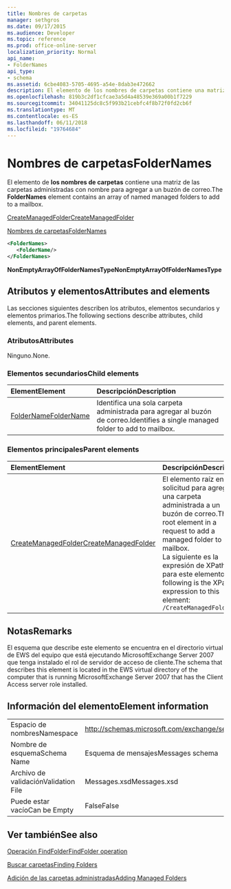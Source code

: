 ```yaml
---
title: Nombres de carpetas
manager: sethgros
ms.date: 09/17/2015
ms.audience: Developer
ms.topic: reference
ms.prod: office-online-server
localization_priority: Normal
api_name:
- FolderNames
api_type:
- schema
ms.assetid: 6cbe4083-5705-4695-a54e-8dab3e472662
description: El elemento de los nombres de carpetas contiene una matriz de las carpetas administradas con nombre para agregar a un buzón de correo.
ms.openlocfilehash: 819b3c2df1cfcae3a5d4a48539e369a00b1f7229
ms.sourcegitcommit: 34041125dc8c5f993b21cebfc4f8b72f0fd2cb6f
ms.translationtype: MT
ms.contentlocale: es-ES
ms.lasthandoff: 06/11/2018
ms.locfileid: "19764684"
---
```

# <a name="foldernames"></a><span data-ttu-id="64d7b-103">Nombres de carpetas</span><span class="sxs-lookup"><span data-stu-id="64d7b-103">FolderNames</span></span>

<span data-ttu-id="64d7b-104">El elemento de **los nombres de carpetas** contiene una matriz de las carpetas administradas con nombre para agregar a un buzón de correo.</span><span class="sxs-lookup"><span data-stu-id="64d7b-104">The **FolderNames** element contains an array of named managed folders to add to a mailbox.</span></span> 
  
[<span data-ttu-id="64d7b-105">CreateManagedFolder</span><span class="sxs-lookup"><span data-stu-id="64d7b-105">CreateManagedFolder</span></span>](createmanagedfolder.md)
  
[<span data-ttu-id="64d7b-106">Nombres de carpetas</span><span class="sxs-lookup"><span data-stu-id="64d7b-106">FolderNames</span></span>](foldernames.md)
  
```xml
<FolderNames>
   <FolderName/>
</FolderNames>
```

 <span data-ttu-id="64d7b-107">**NonEmptyArrayOfFolderNamesType**</span><span class="sxs-lookup"><span data-stu-id="64d7b-107">**NonEmptyArrayOfFolderNamesType**</span></span>
## <a name="attributes-and-elements"></a><span data-ttu-id="64d7b-108">Atributos y elementos</span><span class="sxs-lookup"><span data-stu-id="64d7b-108">Attributes and elements</span></span>

<span data-ttu-id="64d7b-109">Las secciones siguientes describen los atributos, elementos secundarios y elementos primarios.</span><span class="sxs-lookup"><span data-stu-id="64d7b-109">The following sections describe attributes, child elements, and parent elements.</span></span>
  
### <a name="attributes"></a><span data-ttu-id="64d7b-110">Atributos</span><span class="sxs-lookup"><span data-stu-id="64d7b-110">Attributes</span></span>

<span data-ttu-id="64d7b-111">Ninguno.</span><span class="sxs-lookup"><span data-stu-id="64d7b-111">None.</span></span>
  
### <a name="child-elements"></a><span data-ttu-id="64d7b-112">Elementos secundarios</span><span class="sxs-lookup"><span data-stu-id="64d7b-112">Child elements</span></span>

|<span data-ttu-id="64d7b-113">**Element**</span><span class="sxs-lookup"><span data-stu-id="64d7b-113">**Element**</span></span>|<span data-ttu-id="64d7b-114">**Descripción**</span><span class="sxs-lookup"><span data-stu-id="64d7b-114">**Description**</span></span>|
|:-----|:-----|
|[<span data-ttu-id="64d7b-115">FolderName</span><span class="sxs-lookup"><span data-stu-id="64d7b-115">FolderName</span></span>](foldername.md) <br/> |<span data-ttu-id="64d7b-116">Identifica una sola carpeta administrada para agregar al buzón de correo.</span><span class="sxs-lookup"><span data-stu-id="64d7b-116">Identifies a single managed folder to add to mailbox.</span></span>  <br/> |
   
### <a name="parent-elements"></a><span data-ttu-id="64d7b-117">Elementos principales</span><span class="sxs-lookup"><span data-stu-id="64d7b-117">Parent elements</span></span>

|<span data-ttu-id="64d7b-118">**Element**</span><span class="sxs-lookup"><span data-stu-id="64d7b-118">**Element**</span></span>|<span data-ttu-id="64d7b-119">**Descripción**</span><span class="sxs-lookup"><span data-stu-id="64d7b-119">**Description**</span></span>|
|:-----|:-----|
|[<span data-ttu-id="64d7b-120">CreateManagedFolder</span><span class="sxs-lookup"><span data-stu-id="64d7b-120">CreateManagedFolder</span></span>](createmanagedfolder.md) <br/> |<span data-ttu-id="64d7b-121">El elemento raíz en una solicitud para agregar una carpeta administrada a un buzón de correo.</span><span class="sxs-lookup"><span data-stu-id="64d7b-121">The root element in a request to add a managed folder to a mailbox.</span></span>  <br/> <span data-ttu-id="64d7b-122">La siguiente es la expresión de XPath para este elemento:</span><span class="sxs-lookup"><span data-stu-id="64d7b-122">The following is the XPath expression to this element:</span></span>  <br/>  `/CreateManagedFolder` <br/> |
   
## <a name="remarks"></a><span data-ttu-id="64d7b-123">Notas</span><span class="sxs-lookup"><span data-stu-id="64d7b-123">Remarks</span></span>

<span data-ttu-id="64d7b-124">El esquema que describe este elemento se encuentra en el directorio virtual de EWS del equipo que está ejecutando MicrosoftExchange Server 2007 que tenga instalado el rol de servidor de acceso de cliente.</span><span class="sxs-lookup"><span data-stu-id="64d7b-124">The schema that describes this element is located in the EWS virtual directory of the computer that is running MicrosoftExchange Server 2007 that has the Client Access server role installed.</span></span>
  
## <a name="element-information"></a><span data-ttu-id="64d7b-125">Información del elemento</span><span class="sxs-lookup"><span data-stu-id="64d7b-125">Element information</span></span>

|||
|:-----|:-----|
|<span data-ttu-id="64d7b-126">Espacio de nombres</span><span class="sxs-lookup"><span data-stu-id="64d7b-126">Namespace</span></span>  <br/> |http://schemas.microsoft.com/exchange/services/2006/messages  <br/> |
|<span data-ttu-id="64d7b-127">Nombre de esquema</span><span class="sxs-lookup"><span data-stu-id="64d7b-127">Schema Name</span></span>  <br/> |<span data-ttu-id="64d7b-128">Esquema de mensajes</span><span class="sxs-lookup"><span data-stu-id="64d7b-128">Messages schema</span></span>  <br/> |
|<span data-ttu-id="64d7b-129">Archivo de validación</span><span class="sxs-lookup"><span data-stu-id="64d7b-129">Validation File</span></span>  <br/> |<span data-ttu-id="64d7b-130">Messages.xsd</span><span class="sxs-lookup"><span data-stu-id="64d7b-130">Messages.xsd</span></span>  <br/> |
|<span data-ttu-id="64d7b-131">Puede estar vacío</span><span class="sxs-lookup"><span data-stu-id="64d7b-131">Can be Empty</span></span>  <br/> |<span data-ttu-id="64d7b-132">False</span><span class="sxs-lookup"><span data-stu-id="64d7b-132">False</span></span>  <br/> |
   
## <a name="see-also"></a><span data-ttu-id="64d7b-133">Ver también</span><span class="sxs-lookup"><span data-stu-id="64d7b-133">See also</span></span>



[<span data-ttu-id="64d7b-134">Operación FindFolder</span><span class="sxs-lookup"><span data-stu-id="64d7b-134">FindFolder operation</span></span>](findfolder-operation.md)


[<span data-ttu-id="64d7b-135">Buscar carpetas</span><span class="sxs-lookup"><span data-stu-id="64d7b-135">Finding Folders</span></span>](http://msdn.microsoft.com/library/9124d868-017a-43f0-b915-5c0082cacec9%28Office.15%29.aspx)
  
[<span data-ttu-id="64d7b-136">Adición de las carpetas administradas</span><span class="sxs-lookup"><span data-stu-id="64d7b-136">Adding Managed Folders</span></span>](http://msdn.microsoft.com/library/846658c6-7043-40fb-8439-19f97c2a967f%28Office.15%29.aspx)

